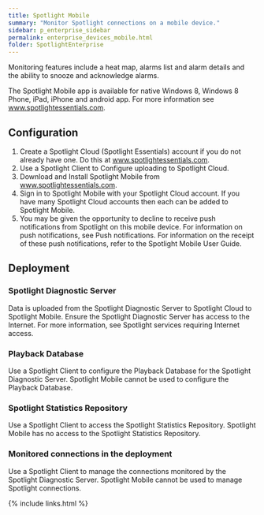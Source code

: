 ```yaml
---
title: Spotlight Mobile
summary: "Monitor Spotlight connections on a mobile device."
sidebar: p_enterprise_sidebar
permalink: enterprise_devices_mobile.html
folder: SpotlightEnterprise
---
```


Monitoring features include a heat map, alarms list and alarm details and the ability to snooze and acknowledge alarms.

The Spotlight Mobile app is available for native Windows 8, Windows 8 Phone, iPad, iPhone and android app. For more information see www.spotlightessentials.com.



## Configuration
1. Create a Spotlight Cloud (Spotlight Essentials) account if you do not already have one. Do this at www.spotlightessentials.com.
2. Use a Spotlight Client to Configure uploading to Spotlight Cloud.
3. Download and Install Spotlight Mobile from www.spotlightessentials.com.
4. Sign in to Spotlight Mobile with your Spotlight Cloud account. If you have many Spotlight Cloud accounts then each can be added to Spotlight Mobile.
5. You may be given the opportunity to decline to receive push notifications from Spotlight on this mobile device. For information on push notifications, see Push notifications. For information on the receipt of these push notifications, refer to the Spotlight Mobile User Guide.

## Deployment

### Spotlight Diagnostic Server

Data is uploaded from the Spotlight Diagnostic Server to Spotlight Cloud to Spotlight Mobile. Ensure the Spotlight Diagnostic Server has access to the Internet. For more information, see Spotlight services requiring Internet access.

### Playback Database

Use a Spotlight Client to configure the Playback Database for the Spotlight Diagnostic Server. Spotlight Mobile cannot be used to configure the Playback Database.

### Spotlight Statistics Repository

Use a Spotlight Client to access the Spotlight Statistics Repository. Spotlight Mobile has no access to the Spotlight Statistics Repository.

### Monitored connections in the deployment

Use a Spotlight Client to manage the connections monitored by the Spotlight Diagnostic Server. Spotlight Mobile cannot be used to manage Spotlight connections.


{% include links.html %}
